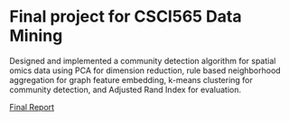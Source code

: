 # Final project for CSCI565 Data Mining

Designed and implemented a community detection algorithm for spatial omics data using PCA for dimension reduction, rule based neighborhood aggregation for graph feature embedding, k-means clustering for community detection, and Adjusted Rand Index for evaluation.

[Final Report](https://github.com/kmccrock/Spatial-Omics-Community-Detection/blob/main/Final%20Report.pdf)
